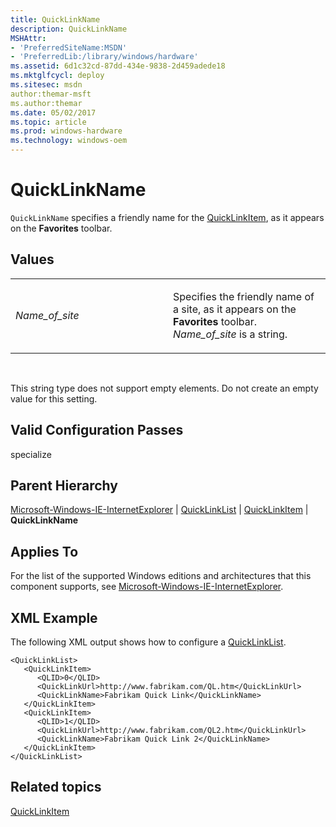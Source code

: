 ```yaml
---
title: QuickLinkName
description: QuickLinkName
MSHAttr:
- 'PreferredSiteName:MSDN'
- 'PreferredLib:/library/windows/hardware'
ms.assetid: 6d1c32cd-87dd-434e-9838-2d459adede18
ms.mktglfcycl: deploy
ms.sitesec: msdn
author:themar-msft
ms.author:themar
ms.date: 05/02/2017
ms.topic: article
ms.prod: windows-hardware
ms.technology: windows-oem
---
```


# QuickLinkName


`QuickLinkName` specifies a friendly name for the [QuickLinkItem](microsoft-windows-ie-internetexplorer-quicklinklist-quicklinkitem.md), as it appears on the **Favorites** toolbar.

## Values


<table>
<colgroup>
<col width="50%" />
<col width="50%" />
</colgroup>
<tbody>
<tr class="odd">
<td><p><em>Name_of_site</em></p></td>
<td><p>Specifies the friendly name of a site, as it appears on the <strong>Favorites</strong> toolbar. <em>Name_of_site</em> is a string.</p></td>
</tr>
</tbody>
</table>

 

This string type does not support empty elements. Do not create an empty value for this setting.

## Valid Configuration Passes


specialize

## Parent Hierarchy


[Microsoft-Windows-IE-InternetExplorer](microsoft-windows-ie-internetexplorer.md) | [QuickLinkList](microsoft-windows-ie-internetexplorer-quicklinklist.md) | [QuickLinkItem](microsoft-windows-ie-internetexplorer-quicklinklist-quicklinkitem.md) | **QuickLinkName**

## Applies To


For the list of the supported Windows editions and architectures that this component supports, see [Microsoft-Windows-IE-InternetExplorer](microsoft-windows-ie-internetexplorer.md).

## XML Example


The following XML output shows how to configure a [QuickLinkList](microsoft-windows-ie-internetexplorer-quicklinklist.md).

```
<QuickLinkList>
   <QuickLinkItem>
      <QLID>0</QLID>
      <QuickLinkUrl>http://www.fabrikam.com/QL.htm</QuickLinkUrl>
      <QuickLinkName>Fabrikam Quick Link</QuickLinkName>
   </QuickLinkItem>
   <QuickLinkItem>
      <QLID>1</QLID>
      <QuickLinkUrl>http://www.fabrikam.com/QL2.htm</QuickLinkUrl>
      <QuickLinkName>Fabrikam Quick Link 2</QuickLinkName>
   </QuickLinkItem>
</QuickLinkList>
```

## Related topics


[QuickLinkItem](microsoft-windows-ie-internetexplorer-quicklinklist-quicklinkitem.md)

 

 







